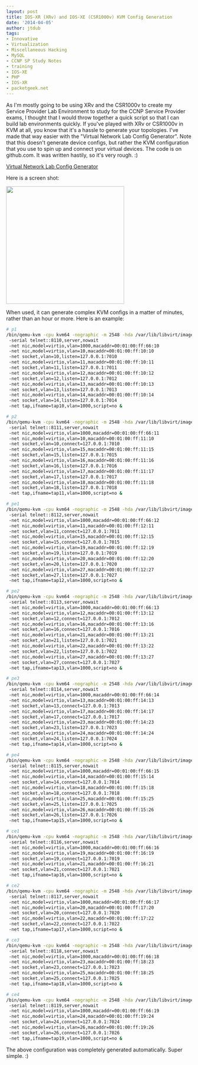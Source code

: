 ```yaml
---
layout: post
title: IOS-XR (XRv) and IOS-XE (CSR1000v) KVM Config Generation
date: '2014-04-05'
author: jtdub
tags:
- Innovative
- Virtualization
- Miscellaneous Hacking
- MySQL
- CCNP SP Study Notes
- training
- IOS-XE
- PHP
- IOS-XR
- packetgeek.net
---
```


As I'm mostly going to be using XRv and the CSR1000v to create my Service Provider Lab Environment to study for the CCNP Service Provider exams, I thought that I would throw together a quick script so that I can build lab environments quickly. If you've played with XRv or CSR1000v in KVM at all, you know that it's a hassle to generate your topologies. I've made that way easier with the "Virtual Network Lab Config Generator". Note that this doesn't generate device configs, but rather the KVM configuration that you use to spin up and connect your virtual devices. The code is on github.com. It was written hastily, so it's very rough. :)

[Virtual Network Lab Config Generator](https://github.com/jtdub/vnlcg)

Here is a screen shot:

<img src="https://imagedelivery.net/KfNXtSV3XH0tLyWKv3PbRw/a44fc1e7-5743-4b94-d3f9-d4c37292b400/public" width="320"/>

When used, it can generate complex KVM configs in a matter of minutes, rather than an hour or more. Here is an example:

```bash
# p1
/bin/qemu-kvm -cpu kvm64 -nographic -m 2548 -hda /var/lib/libvirt/images/p1-xr.raw 
 -serial telnet::8110,server,nowait 
 -net nic,model=virtio,vlan=1000,macaddr=00:01:00:ff:66:10 
 -net nic,model=virtio,vlan=10,macaddr=00:01:00:ff:10:10 
 -net socket,vlan=10,listen=127.0.0.1:7010 
 -net nic,model=virtio,vlan=11,macaddr=00:01:00:ff:10:11 
 -net socket,vlan=11,listen=127.0.0.1:7011 
 -net nic,model=virtio,vlan=12,macaddr=00:01:00:ff:10:12 
 -net socket,vlan=12,listen=127.0.0.1:7012 
 -net nic,model=virtio,vlan=13,macaddr=00:01:00:ff:10:13 
 -net socket,vlan=13,listen=127.0.0.1:7013 
 -net nic,model=virtio,vlan=14,macaddr=00:01:00:ff:10:14 
 -net socket,vlan=14,listen=127.0.0.1:7014 
 -net tap,ifname=tap10,vlan=1000,script=no &

# p2
/bin/qemu-kvm -cpu kvm64 -nographic -m 2548 -hda /var/lib/libvirt/images/p2-xr.raw 
 -serial telnet::8111,server,nowait 
 -net nic,model=virtio,vlan=1000,macaddr=00:01:00:ff:66:11 
 -net nic,model=virtio,vlan=10,macaddr=00:01:00:ff:11:10 
 -net socket,vlan=10,connect=127.0.0.1:7010 
 -net nic,model=virtio,vlan=15,macaddr=00:01:00:ff:11:15 
 -net socket,vlan=15,listen=127.0.0.1:7015 
 -net nic,model=virtio,vlan=16,macaddr=00:01:00:ff:11:16 
 -net socket,vlan=16,listen=127.0.0.1:7016 
 -net nic,model=virtio,vlan=17,macaddr=00:01:00:ff:11:17 
 -net socket,vlan=17,listen=127.0.0.1:7017 
 -net nic,model=virtio,vlan=18,macaddr=00:01:00:ff:11:18 
 -net socket,vlan=18,listen=127.0.0.1:7018 
 -net tap,ifname=tap11,vlan=1000,script=no &

# pe1
/bin/qemu-kvm -cpu kvm64 -nographic -m 2548 -hda /var/lib/libvirt/images/pe1-xr.raw 
 -serial telnet::8112,server,nowait 
 -net nic,model=virtio,vlan=1000,macaddr=00:01:00:ff:66:12 
 -net nic,model=virtio,vlan=11,macaddr=00:01:00:ff:12:11 
 -net socket,vlan=11,connect=127.0.0.1:7011 
 -net nic,model=virtio,vlan=15,macaddr=00:01:00:ff:12:15 
 -net socket,vlan=15,connect=127.0.0.1:7015 
 -net nic,model=virtio,vlan=19,macaddr=00:01:00:ff:12:19 
 -net socket,vlan=19,listen=127.0.0.1:7019 
 -net nic,model=virtio,vlan=20,macaddr=00:01:00:ff:12:20 
 -net socket,vlan=20,listen=127.0.0.1:7020 
 -net nic,model=virtio,vlan=27,macaddr=00:01:00:ff:12:27 
 -net socket,vlan=27,listen=127.0.0.1:7027 
 -net tap,ifname=tap12,vlan=1000,script=no &

# pe2
/bin/qemu-kvm -cpu kvm64 -nographic -m 2548 -hda /var/lib/libvirt/images/pe2-xr.raw 
 -serial telnet::8113,server,nowait 
 -net nic,model=virtio,vlan=1000,macaddr=00:01:00:ff:66:13 
 -net nic,model=virtio,vlan=12,macaddr=00:01:00:ff:13:12 
 -net socket,vlan=12,connect=127.0.0.1:7012 
 -net nic,model=virtio,vlan=16,macaddr=00:01:00:ff:13:16 
 -net socket,vlan=16,connect=127.0.0.1:7016 
 -net nic,model=virtio,vlan=21,macaddr=00:01:00:ff:13:21 
 -net socket,vlan=21,listen=127.0.0.1:7021 
 -net nic,model=virtio,vlan=22,macaddr=00:01:00:ff:13:22 
 -net socket,vlan=22,listen=127.0.0.1:7022 
 -net nic,model=virtio,vlan=27,macaddr=00:01:00:ff:13:27 
 -net socket,vlan=27,connect=127.0.0.1:7027 
 -net tap,ifname=tap13,vlan=1000,script=no &

# pe3
/bin/qemu-kvm -cpu kvm64 -nographic -m 2548 -hda /var/lib/libvirt/images/pe3-xe.raw 
 -serial telnet::8114,server,nowait 
 -net nic,model=virtio,vlan=1000,macaddr=00:01:00:ff:66:14 
 -net nic,model=virtio,vlan=13,macaddr=00:01:00:ff:14:13 
 -net socket,vlan=13,connect=127.0.0.1:7013 
 -net nic,model=virtio,vlan=17,macaddr=00:01:00:ff:14:17 
 -net socket,vlan=17,connect=127.0.0.1:7017 
 -net nic,model=virtio,vlan=23,macaddr=00:01:00:ff:14:23 
 -net socket,vlan=23,listen=127.0.0.1:7023 
 -net nic,model=virtio,vlan=24,macaddr=00:01:00:ff:14:24 
 -net socket,vlan=24,listen=127.0.0.1:7024 
 -net tap,ifname=tap14,vlan=1000,script=no &

# pe4
/bin/qemu-kvm -cpu kvm64 -nographic -m 2548 -hda /var/lib/libvirt/images/pe4-xe.raw 
 -serial telnet::8115,server,nowait 
 -net nic,model=virtio,vlan=1000,macaddr=00:01:00:ff:66:15 
 -net nic,model=virtio,vlan=14,macaddr=00:01:00:ff:15:14 
 -net socket,vlan=14,connect=127.0.0.1:7014 
 -net nic,model=virtio,vlan=18,macaddr=00:01:00:ff:15:18 
 -net socket,vlan=18,connect=127.0.0.1:7018 
 -net nic,model=virtio,vlan=25,macaddr=00:01:00:ff:15:25 
 -net socket,vlan=25,listen=127.0.0.1:7025 
 -net nic,model=virtio,vlan=26,macaddr=00:01:00:ff:15:26 
 -net socket,vlan=26,listen=127.0.0.1:7026 
 -net tap,ifname=tap15,vlan=1000,script=no &

# ce1
/bin/qemu-kvm -cpu kvm64 -nographic -m 2548 -hda /var/lib/libvirt/images/ce1-xe.raw 
 -serial telnet::8116,server,nowait 
 -net nic,model=virtio,vlan=1000,macaddr=00:01:00:ff:66:16 
 -net nic,model=virtio,vlan=19,macaddr=00:01:00:ff:16:19 
 -net socket,vlan=19,connect=127.0.0.1:7019 
 -net nic,model=virtio,vlan=21,macaddr=00:01:00:ff:16:21 
 -net socket,vlan=21,connect=127.0.0.1:7021 
 -net tap,ifname=tap16,vlan=1000,script=no &

# ce2
/bin/qemu-kvm -cpu kvm64 -nographic -m 2548 -hda /var/lib/libvirt/images/ce2-xe.raw 
 -serial telnet::8117,server,nowait 
 -net nic,model=virtio,vlan=1000,macaddr=00:01:00:ff:66:17 
 -net nic,model=virtio,vlan=20,macaddr=00:01:00:ff:17:20 
 -net socket,vlan=20,connect=127.0.0.1:7020 
 -net nic,model=virtio,vlan=22,macaddr=00:01:00:ff:17:22 
 -net socket,vlan=22,connect=127.0.0.1:7022 
 -net tap,ifname=tap17,vlan=1000,script=no &

# ce3
/bin/qemu-kvm -cpu kvm64 -nographic -m 2548 -hda /var/lib/libvirt/images/ce3-xr.raw 
 -serial telnet::8118,server,nowait 
 -net nic,model=virtio,vlan=1000,macaddr=00:01:00:ff:66:18 
 -net nic,model=virtio,vlan=23,macaddr=00:01:00:ff:18:23 
 -net socket,vlan=23,connect=127.0.0.1:7023 
 -net nic,model=virtio,vlan=25,macaddr=00:01:00:ff:18:25 
 -net socket,vlan=25,connect=127.0.0.1:7025 
 -net tap,ifname=tap18,vlan=1000,script=no &

# ce4
/bin/qemu-kvm -cpu kvm64 -nographic -m 2548 -hda /var/lib/libvirt/images/ce4-xr.raw 
 -serial telnet::8119,server,nowait 
 -net nic,model=virtio,vlan=1000,macaddr=00:01:00:ff:66:19 
 -net nic,model=virtio,vlan=24,macaddr=00:01:00:ff:19:24 
 -net socket,vlan=24,connect=127.0.0.1:7024 
 -net nic,model=virtio,vlan=26,macaddr=00:01:00:ff:19:26 
 -net socket,vlan=26,connect=127.0.0.1:7026 
 -net tap,ifname=tap19,vlan=1000,script=no &
```

The above configuration was completely generated automatically. Super simple. :)
